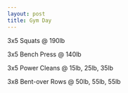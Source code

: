 ```yaml
---
layout: post
title: Gym Day
---
```


3x5 Squats @ 190lb

3x5 Bench Press @ 140lb

3x5 Power Cleans @ 15lb, 25lb, 35lb

3x8 Bent-over Rows @ 50lb, 55lb, 55lb
